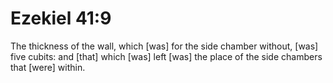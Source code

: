 # Ezekiel 41:9

The thickness of the wall, which [was] for the side chamber without, [was] five cubits: and [that] which [was] left [was] the place of the side chambers that [were] within.